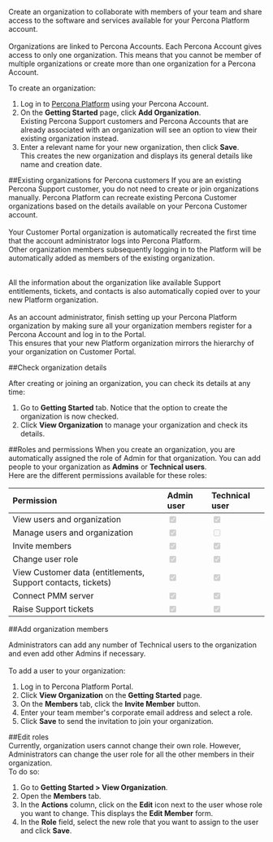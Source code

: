 Create an organization to collaborate with members of your team and share access to the software and services available for your Percona Platform account. <br /><br />
Organizations are linked to Percona Accounts. Each Percona Account gives access to only one organization. This means that you cannot be member of multiple organizations or create more than one organization for a Percona Account. 

To create an organization: 

1. Log in to [Percona Platform](https://portal.percona.com/percona) using your Percona Account.
2. On the **Getting Started** page, click **Add Organization**. <br />
Existing Percona Support customers and Percona Accounts that are already associated with an organization will see an option to view their existing organization instead. 
3. Enter a relevant name for your new organization, then click **Save**. <br />
This creates the new organization and displays its general details like name and creation date.


##Existing organizations for Percona customers
If you are an existing Percona Support customer, you do not need to create or join organizations manually. Percona Platform can recreate existing Percona Customer organizations based on the details available on your Percona Customer account.<br /><br />
Your Customer Portal organization is automatically recreated the first time that the account administrator logs into Percona Platform. <br />
Other organization members subsequently logging in to the Platform will be automatically added as members of the existing organization. <br /><br />

All the information about the organization like available Support entitlements, tickets, and contacts is also automatically copied over to your new Platform organization. <br /><br />
As an account administrator, finish setting up your Percona Platform organization by making sure all your organization members register for a Percona Account and log in to the Portal. <br />
This ensures that your new Platform organization mirrors the hierarchy of your organization on Customer Portal. 

##Check organization details

After creating or joining an organization, you can check its details at any time:

1. Go to **Getting Started** tab. Notice that the option to create the organization is now checked. 
2. Click **View Organization** to manage your organization and check its details.



##Roles and permissions
When you create an organization, you are automatically assigned the role of Admin for that organization.
You can add people to your organization as **Admins** or **Technical users**.  <br />
Here are the different permissions available for these roles:<br />

| Permission      | Admin user |  Technical user
| :----------| :----------- |:----------- |
|View users and organization|<input type="checkbox" disabled checked /> | <input type="checkbox" disabled checked />|
|Manage users and organization       | <input type="checkbox" disabled checked />    |  <input type="checkbox" disabled />|
|Invite members|<input type="checkbox" disabled checked /> | <input type="checkbox" disabled checked />|
|Change user role |    <input type="checkbox" disabled checked />     |   <input type="checkbox" disabled checked /> |
|View Customer data (entitlements, Support contacts, tickets)| <input type="checkbox" disabled checked />    |   <input type="checkbox" disabled checked /> |
|Connect PMM server| <input type="checkbox" disabled checked />| <input type="checkbox" disabled checked />|
|Raise Support tickets| <input type="checkbox" disabled checked />  |<input type="checkbox" disabled checked />  |

##Add organization members

Administrators can add any number of Technical users to the organization and even add other Admins if necessary. <br /><br />
To add a user to your organization:

1. Log in to Percona Platform Portal.
2. Click **View Organization** on the **Getting Started** page. 
3. On the **Members** tab, click the **Invite Member** button. 
4. Enter your team member's corporate email address and select a role.
5. Click **Save** to send the invitation to join your organization. 


##Edit roles<br />
Currently, organization users cannot change their own role. However, Administrators can change the user role for all the other members in their organization. <br />
To do so:

1. Go to **Getting Started > View Organization**. 
2. Open the **Members** tab.
3. In the **Actions** column, click on the **Edit** icon next to the user whose role you want to change.
This displays the **Edit Member** form.
4. In the **Role** field, select the new role that you want to assign to the user and click **Save**.